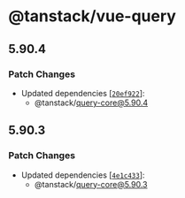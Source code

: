 # @tanstack/vue-query

## 5.90.4

### Patch Changes

- Updated dependencies [[`20ef922`](https://github.com/TanStack/query/commit/20ef922a0a7c3aee00150bf69123c338b0922922)]:
  - @tanstack/query-core@5.90.4

## 5.90.3

### Patch Changes

- Updated dependencies [[`4e1c433`](https://github.com/TanStack/query/commit/4e1c4338a72f7384600bbda99e44bc1891695df4)]:
  - @tanstack/query-core@5.90.3
